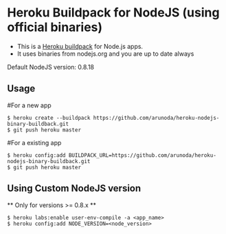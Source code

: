 Heroku Buildpack for NodeJS (using official binaries)
=====================================================

* This is a [Heroku buildpack](http://devcenter.heroku.com/articles/buildpacks) for Node.js apps.
* It uses binaries from nodejs.org and you are up to date always

Default NodeJS version: 0.8.18

Usage
-----

#For a new app

    $ heroku create --buildpack https://github.com/arunoda/heroku-nodejs-binary-buildback.git
    $ git push heroku master

#For a existing app

    $ heroku config:add BUILDPACK_URL=https://github.com/arunoda/heroku-nodejs-binary-buildback.git
    $ git push heroku master

Using Custom NodeJS version
---------------------------

** Only for versions >= 0.8.x **

    $ heroku labs:enable user-env-compile -a <app_name>
    $ heroku config:add NODE_VERSION=<node_version>